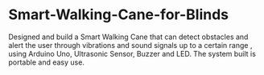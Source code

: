 # Smart-Walking-Cane-for-Blinds
Designed and build a Smart Walking Cane that can detect obstacles and alert the user through vibrations and sound signals up to a certain range , using Arduino Uno, Ultrasonic Sensor, Buzzer and LED. The system built is portable and easy use.  
